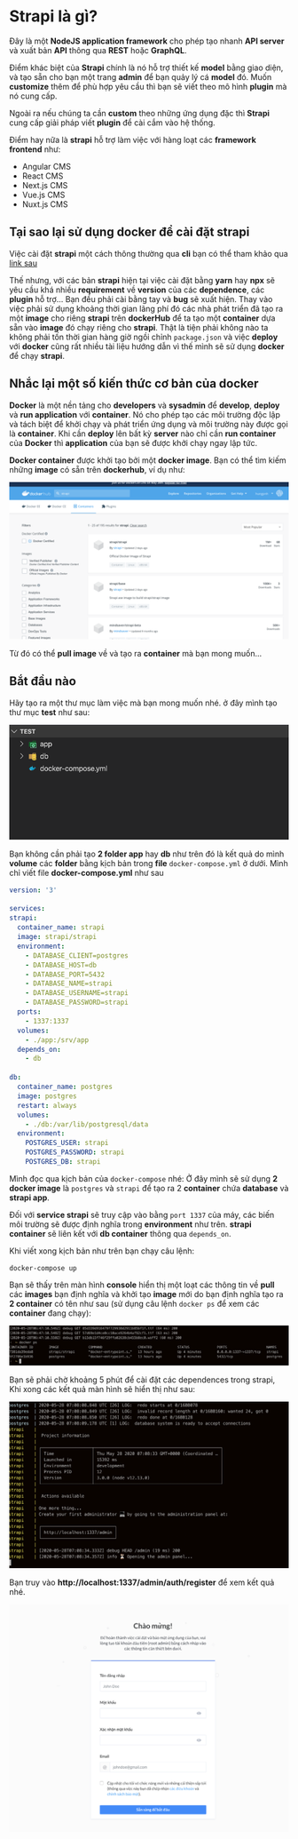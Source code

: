 # Strapi là gì?

Đây là một **NodeJS application framework** cho phép tạo nhanh **API server** và xuất bản **API** thông qua **REST** hoặc **GraphQL**.

Điểm khác biệt của **Strapi** chính là nó hỗ trợ thiết kế **model** bằng giao diện, và tạo sẵn cho bạn một trang **admin** để bạn quảy lý cá **model** đó. Muốn **customize** thêm để phù hợp yêu cầu thì bạn sẽ viết theo mô hình **plugin** mà nó cung cấp.

Ngoài ra nếu chúng ta cần **custom** theo những ứng dụng đặc thì **Strapi** cung cấp giải pháp viết **plugin** để cài cắm vào hệ thống.

Điểm hay nữa là **strapi** hỗ trợ làm việc với hàng loạt các **framework frontend** như:

- Angular CMS
- React CMS
- Next.js CMS
- Vue.js CMS
- Nuxt.js CMS

## Tại sao lại sử dụng docker để cài đặt strapi

Việc cài đặt **strapi** một cách thông thường qua **cli** bạn có thể tham khảo qua [link sau](https://strapi.io/documentation/3.0.0-beta.x/getting-started/quick-start.html)

Thế nhưng, với các bản **strapi** hiện tại việc cài đặt bằng **yarn** hay **npx** sẽ yêu cầu khá nhiều **requirement** về **version** của các **dependence**, các **plugin** hỗ trợ... Bạn đều phải cài bằng tay và **bug** sẽ xuất hiện. Thay vào việc phải sử dụng khoảng thời gian lãng phí đó các nhà phát triển đã tạo ra một **image** cho riêng **strapi** trên **dockerHub** để ta tạo một **container** dựa sẵn vào **image** đó chạy riêng cho **strapi**. Thật là tiện phải không nào ta không phải tốn thời gian hàng giờ ngồi chỉnh `package.json` và việc **deploy** với **docker** cũng rất nhiều tài liệu hướng dẫn vì thế mình sẽ sử dụng **docker** để chạy **strapi**.

## Nhắc lại một số kiến thức cơ bản của docker

**Docker** là một nền tảng cho **developers** và **sysadmin** để **develop**, **deploy** và **run application** với **container**. Nó cho phép tạo các môi trường độc lập và tách biệt để khởi chạy và phát triển ứng dụng và môi trường này được gọi là **container**. Khi cần **deploy** lên bất kỳ **server** nào chỉ cần **run container** của **Docker** thì **application** của bạn sẽ được khởi chạy ngay lập tức.

**Docker container** được khởi tạo bởi một **docker image**. Bạn có thể tìm kiếm những **image** có sẵn trên **dockerhub**, ví dụ như:

![Strapi Docker](/Image/Strapi-Docker01.png)

Từ đó có thể **pull image** về và tạo ra **container** mà bạn mong muốn...

## Bắt đầu nào

Hãy tạo ra một thư mục làm việc mà bạn mong muốn nhé. ở đây mình tạo thư mục **test** như sau:

![Strapi Docker](/Image/Strapi-Docker02.png)

Bạn không cần phải tạo **2 folder app** hay **db** như trên đó là kết quả do mình **volume** các **folder** bằng kịch bản trong **file** `docker-compose.yml` ở dưới. Mình chỉ viết file **docker-compose.yml** như sau

```yaml
version: '3'

services:
strapi:
  container_name: strapi
  image: strapi/strapi
  environment:
    - DATABASE_CLIENT=postgres
    - DATABASE_HOST=db
    - DATABASE_PORT=5432
    - DATABASE_NAME=strapi
    - DATABASE_USERNAME=strapi
    - DATABASE_PASSWORD=strapi
  ports:
    - 1337:1337
  volumes:
    - ./app:/srv/app
  depends_on:
    - db

db:
  container_name: postgres
  image: postgres
  restart: always
  volumes:
    - ./db:/var/lib/postgresql/data
  environment:
    POSTGRES_USER: strapi
    POSTGRES_PASSWORD: strapi
    POSTGRES_DB: strapi
```

Mình đọc qua kịch bản của `docker-compose` nhé: Ở đây mình sẽ sử dụng **2 docker image** là `postgres` và `strapi` để tạo ra 2 **container** chứa **database** và **strapi app**.

Đối với **service strapi** sẽ truy cập vào bằng `port 1337` của máy, các biến môi trường sẽ được định nghĩa trong **environment** như trên. **strapi container** sẽ liên kết với **db container** thông qua `depends_on`.

Khi viết xong kịch bản như trên bạn chạy câu lệnh:

    docker-compose up

Bạn sẽ thấy trên màn hình **console** hiển thị một loạt các thông tin về **pull** các **images** bạn định nghĩa và khởi tạo **image** mới do bạn định nghĩa tạo ra **2 container** có tên như sau (sử dụng câu lệnh `docker ps` để xem các **container** đang chạy):

![Strapi Docker](/Image/Strapi-Docker03.png)

Bạn sẽ phải chờ khoảng 5 phút để cài đặt các dependences trong strapi, Khi xong các kết quả màn hình sẽ hiển thị như sau:

![Strapi Docker](/Image/Strapi-Docker04.png)

Bạn truy vào **http://localhost:1337/admin/auth/register** để xem kết quả nhé.

![Strapi Docker](/Image/Strapi-Docker05.png)